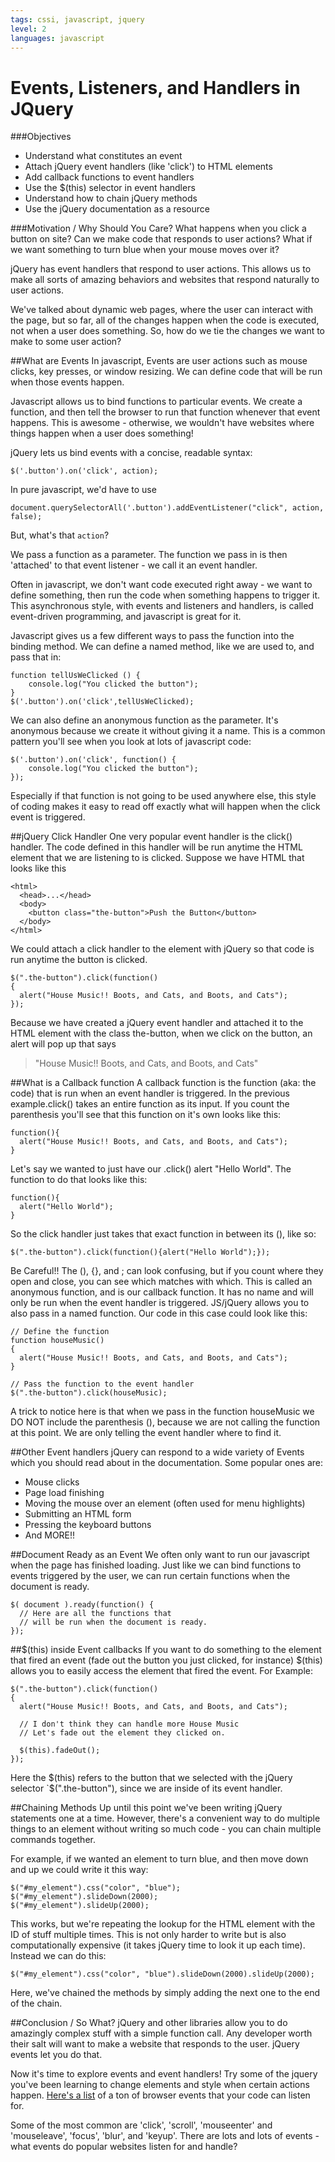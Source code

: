 ```yaml
---
tags: cssi, javascript, jquery
level: 2
languages: javascript
---
```

# Events, Listeners, and Handlers in JQuery
###Objectives
+ Understand what constitutes an event
+ Attach jQuery event handlers (like 'click') to HTML elements
+ Add callback functions to event handlers
+ Use the $(this) selector in event handlers
+ Understand how to chain jQuery methods
+ Use the jQuery documentation as a resource

###Motivation / Why Should You Care?
What happens when you click a button on site? Can we make code that responds to user actions? What if we want something to turn blue when your mouse moves over it?

jQuery has event handlers that respond to user actions. This allows us to make all sorts of amazing behaviors and websites that respond naturally to user actions.

We've talked about dynamic web pages, where the user can interact with the page, but so far, all of the changes happen when the code is executed, not when a user does something. So, how do we tie the changes we want to make to some user action?

##What are Events
In javascript, Events are user actions such as mouse clicks, key presses, or window resizing. We can define code that will be run when those events happen.

Javascript allows us to bind functions to particular events. We create a function, and then tell the browser to run that function whenever that event happens. This is awesome - otherwise, we wouldn't have websites where things happen when a user does something!

jQuery lets us bind events with a concise, readable syntax:

```
$('.button').on('click', action);
```

In pure javascript, we'd have to use
```
document.querySelectorAll('.button').addEventListener("click", action, false);
```
But, what's that `action`?

We pass a function as a parameter. The function we pass in is then 'attached' to that event listener - we call it an event handler.

Often in javascript, we don't want code executed right away - we want to define something, then run the code when something happens to trigger it. This asynchronous style, with events and listeners and handlers, is called event-driven programming, and javascript is great for it.

Javascript gives us a few different ways to pass the function into the binding method. We can define a named method, like we are used to, and pass that in:
```
function tellUsWeClicked () {
	console.log("You clicked the button");
}
$('.button').on('click',tellUsWeClicked);
```
We can also define an anonymous function as the parameter. It's anonymous because we create it without giving it a name. This is a common pattern you'll see when you look at lots of javascript code:
```
$('.button').on('click', function() {
	console.log("You clicked the button");
});
```
Especially if that function is not going to be used anywhere else, this style of coding makes it easy to read off exactly what will happen when the click event is triggered.

##jQuery Click Handler
One very popular event handler is the click() handler. The code defined in this handler will be run anytime the HTML element that we are listening to is clicked.
Suppose we have HTML that looks like this
```
<html>
  <head>...</head>
  <body>
    <button class="the-button">Push the Button</button>
  </body>
</html>
```
We could attach a click handler to the element with jQuery so that code is run anytime the button is clicked.
```
$(".the-button").click(function()
{
  alert("House Music!! Boots, and Cats, and Boots, and Cats");
});
```
Because we have created a jQuery event handler and attached it to the HTML element with the class the-button, when we click on the button, an alert will pop up that says

>"House Music!! Boots, and Cats, and Boots, and Cats"

##What is a Callback function
A callback function is the function (aka: the code) that is run when an event handler is triggered. In the previous example.click() takes an entire function as its input. If you count the parenthesis you'll see that this function on it's own looks like this:
```
function(){
  alert("House Music!! Boots, and Cats, and Boots, and Cats");
}
```
Let's say we wanted to just have our .click() alert "Hello World". The function to do that looks like this:
```
function(){
  alert("Hello World");
}
```
So the click handler just takes that exact function in between its (), like so:
```
$(".the-button").click(function(){alert("Hello World");});
```
Be Careful!! The (), {}, and ; can look confusing, but if you count where they open and close, you can see which matches with which.
This is called an anonymous function, and is our callback function. It has no name and will only be run when the event handler is triggered. JS/jQuery allows you to also pass in a named function. Our code in this case could look like this:
```
// Define the function
function houseMusic()
{
  alert("House Music!! Boots, and Cats, and Boots, and Cats");
}

// Pass the function to the event handler
$(".the-button").click(houseMusic);
```
A trick to notice here is that when we pass in the function houseMusic we DO NOT include the parenthesis (), because we are not calling the function at this point. We are only telling the event handler where to find it.

##Other Event handlers
jQuery can respond to a wide variety of Events which you should read about in the documentation. Some popular ones are:
+ Mouse clicks
+ Page load finishing
+ Moving the mouse over an element (often used for menu highlights)
+ Submitting an HTML form
+ Pressing the keyboard buttons
+ And MORE!!

##Document Ready as an Event
We often only want to run our javascript when the page has finished loading. Just like we can bind functions to events triggered by the user, we can run certain functions when the document is ready.
```
$( document ).ready(function() {
  // Here are all the functions that
  // will be run when the document is ready.
});
```
##$(this) inside Event callbacks
If you want to do something to the element that fired an event (fade out the button you just clicked, for instance) $(this) allows you to easily access the element that fired the event.
For Example:
```
$(".the-button").click(function()
{
  alert("House Music!! Boots, and Cats, and Boots, and Cats");

  // I don't think they can handle more House Music
  // Let's fade out the element they clicked on.

  $(this).fadeOut();
});
```
Here the $(this) refers to the button that we selected with the jQuery selector `$(".the-button"), since we are inside of its event handler.

##Chaining Methods
Up until this point we've been writing jQuery statements one at a time. However, there's a convenient way to do multiple things to an element without writing so much code - you can chain multiple commands together.

For example, if we wanted an element to turn blue, and then move down and up we could write it this way:
```
$("#my_element").css("color", "blue");
$("#my_element").slideDown(2000);
$("#my_element").slideUp(2000);
```
This works, but we're repeating the lookup for the HTML element with the ID of stuff multiple times. This is not only harder to write but is also computationally expensive (it takes jQuery time to look it up each time). Instead we can do this:
```
$("#my_element").css("color", "blue").slideDown(2000).slideUp(2000);
```
Here, we've chained the methods by simply adding the next one to the end of the chain.

##Conclusion / So What?
jQuery and other libraries allow you to do amazingly complex stuff with a simple function call. Any developer worth their salt will want to make a website that responds to the user. jQuery events let you do that.

Now it's time to explore events and event handlers! Try some of the jquery you've been learning to change elements and style when certain actions happen. [Here's a list](http://help.dottoro.com/larrqqck.php) of a ton of browser events that your code can listen for.

Some of the most common are 'click', 'scroll', 'mouseenter' and 'mouseleave', 'focus', 'blur',  and 'keyup'. There are lots and lots of events - what events do popular websites listen for and handle?

